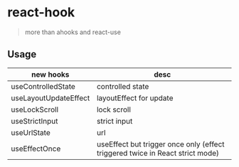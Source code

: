# react-hook

> more than ahooks and react-use
> 
## Usage

| new hooks             | desc                                                                          |
| --------------------- | ----------------------------------------------------------------------------- |
| useControlledState    | controlled state                                                              |
| useLayoutUpdateEffect | layoutEffect for update                                                       |
| useLockScroll         | lock scroll                                                                   |
| useStrictInput        | strict input                                                                  |
| useUrlState           | url                                                                           |
| useEffectOnce         | useEffect but trigger once only (effect triggered twice in React strict mode) |
